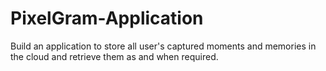 # PixelGram-Application
Build an application to store all user's captured moments and memories in the cloud and retrieve them as and when required. 
